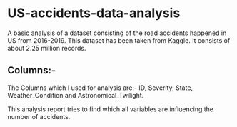 # US-accidents-data-analysis
A basic analysis of a dataset consisting of the road accidents happened in US from 2016-2019. This dataset has been taken from Kaggle.
It consists of about 2.25 million records.

## Columns:-
The Columns which I used for analysis are:- ID, Severity, State, Weather_Condition and Astronomical_Twilight.

This analysis report tries to find which all variables are influencing the number of accidents.
